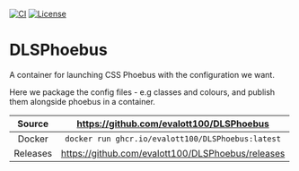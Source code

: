 [![CI](https://github.com/evalott100/DLSPhoebus/actions/workflows/ci.yml/badge.svg)](https://github.com/evalott100/DLSPhoebus/actions/workflows/ci.yml)
[![License](https://img.shields.io/badge/License-Apache%202.0-blue.svg)](https://www.apache.org/licenses/LICENSE-2.0)

# DLSPhoebus

A container for launching CSS Phoebus with the configuration we want.

Here we package the config files - e.g classes and colours, and publish them alongside phoebus in a container.

Source          | <https://github.com/evalott100/DLSPhoebus>
:---:           | :---:
Docker          | `docker run ghcr.io/evalott100/DLSPhoebus:latest`
Releases        | <https://github.com/evalott100/DLSPhoebus/releases>
